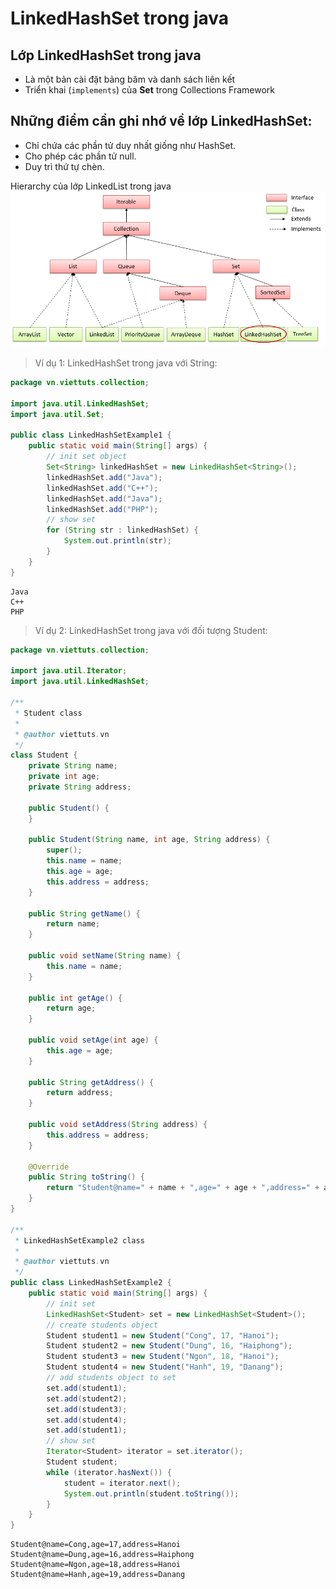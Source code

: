 # LinkedHashSet trong java
## Lớp LinkedHashSet trong java
- Là một bản cài đặt bảng băm và danh sách liên kết 
- Triển khai (```implements```) của **Set** trong Collections Framework 

## Những điểm cần ghi nhớ về lớp LinkedHashSet:
- Chỉ chứa các phần tử duy nhất giống như HashSet.
- Cho phép các phần tử null.
- Duy trì thứ tự chèn.

Hierarchy của lớp LinkedList trong java
![image-1](./image/linkedhashset-trong-java.png)

> Ví dụ 1: LinkedHashSet trong java với String:
```java
package vn.viettuts.collection;
 
import java.util.LinkedHashSet;
import java.util.Set;
 
public class LinkedHashSetExample1 {
    public static void main(String[] args) {
        // init set object
        Set<String> linkedHashSet = new LinkedHashSet<String>();
        linkedHashSet.add("Java");
        linkedHashSet.add("C++");
        linkedHashSet.add("Java");
        linkedHashSet.add("PHP");
        // show set
        for (String str : linkedHashSet) {
            System.out.println(str);
        }
    }
}
```
```
Java
C++
PHP
```

> Ví dụ 2: LinkedHashSet trong java với đối tượng Student:

```java
package vn.viettuts.collection;
 
import java.util.Iterator;
import java.util.LinkedHashSet;
 
/**
 * Student class
 * 
 * @author viettuts.vn
 */
class Student {
    private String name;
    private int age;
    private String address;
 
    public Student() {
    }
 
    public Student(String name, int age, String address) {
        super();
        this.name = name;
        this.age = age;
        this.address = address;
    }
 
    public String getName() {
        return name;
    }
 
    public void setName(String name) {
        this.name = name;
    }
 
    public int getAge() {
        return age;
    }
 
    public void setAge(int age) {
        this.age = age;
    }
 
    public String getAddress() {
        return address;
    }
 
    public void setAddress(String address) {
        this.address = address;
    }
 
    @Override
    public String toString() {
        return "Student@name=" + name + ",age=" + age + ",address=" + address;
    }
}
 
/**
 * LinkedHashSetExample2 class
 * 
 * @author viettuts.vn
 */
public class LinkedHashSetExample2 {
    public static void main(String[] args) {
        // init set
        LinkedHashSet<Student> set = new LinkedHashSet<Student>();
        // create students object
        Student student1 = new Student("Cong", 17, "Hanoi");
        Student student2 = new Student("Dung", 16, "Haiphong");
        Student student3 = new Student("Ngon", 18, "Hanoi");
        Student student4 = new Student("Hanh", 19, "Danang");
        // add students object to set
        set.add(student1);
        set.add(student2);
        set.add(student3);
        set.add(student4);
        set.add(student1);
        // show set
        Iterator<Student> iterator = set.iterator();
        Student student;
        while (iterator.hasNext()) {
            student = iterator.next();
            System.out.println(student.toString());
        }
    }
}
```
```
Student@name=Cong,age=17,address=Hanoi
Student@name=Dung,age=16,address=Haiphong
Student@name=Ngon,age=18,address=Hanoi
Student@name=Hanh,age=19,address=Danang
```